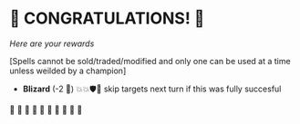 # :sparkler: CONGRATULATIONS! :sparkler: 
*Here are your rewards*

[Spells cannot be sold/traded/modified and only one can be used at a time unless weilded by a champion]

- **Blizard** (-2 :large_blue_diamond:) :boom::boom::shield::twisted_rightwards_arrows: skip targets next turn if this was fully succesful

:sparkler: :sparkler: :sparkler: :sparkler: :sparkler: :sparkler: :sparkler: :sparkler: :sparkler: :sparkler: 
